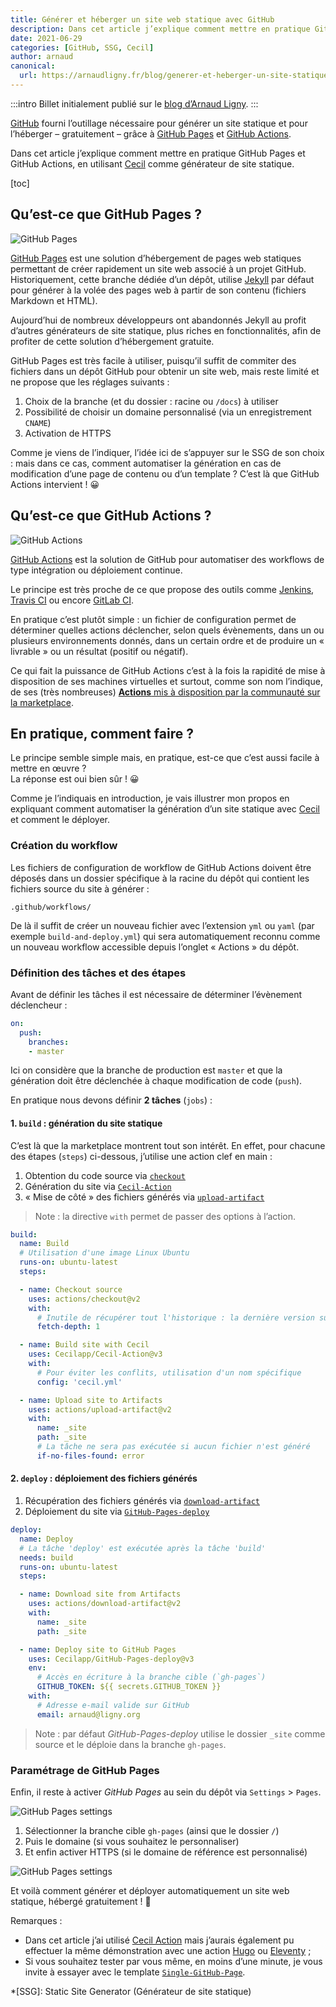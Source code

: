 ```yaml
---
title: Générer et héberger un site web statique avec GitHub
description: Dans cet article j’explique comment mettre en pratique GitHub Pages et GitHub Actions, en utilisant Cecil comme générateur de site statique.
date: 2021-06-29
categories: [GitHub, SSG, Cecil]
author: arnaud
canonical:
  url: https://arnaudligny.fr/blog/generer-et-heberger-un-site-statique-avec-github/
---
```

:::intro
Billet initialement publié sur le [blog d’Arnaud Ligny](https://arnaudligny.fr/blog/generer-et-heberger-un-site-statique-avec-github/).
:::

[GitHub](https://github.com) fourni l’outillage nécessaire pour générer un site statique et pour l’héberger – gratuitement – grâce à [GitHub Pages](https://pages.github.com/) et [GitHub Actions](https://github.com/features/actions).

Dans cet article j’explique comment mettre en pratique GitHub Pages et GitHub Actions, en utilisant [Cecil](https://cecil.app) comme générateur de site statique.

<!-- break -->

[toc]

## Qu’est-ce que GitHub Pages ?

![GitHub Pages](/images/2021-06-29-generer-et-heberger-un-site-statique-avec-github/github-pages.png)

[GitHub Pages](https://pages.github.com/) est une solution d’hébergement de pages web statiques permettant de créer rapidement un site web associé à un projet GitHub.\
Historiquement, cette branche dédiée d’un dépôt, utilise [Jekyll](https://jekyllrb.com/) par défaut pour générer à la volée des pages web à partir de son contenu (fichiers Markdown et HTML).

Aujourd’hui de nombreux développeurs ont abandonnés Jekyll au profit d’autres générateurs de site statique, plus riches en fonctionnalités, afin de profiter de cette solution d’hébergement gratuite.

GitHub Pages est très facile à utiliser, puisqu’il suffit de commiter des fichiers dans un dépôt GitHub pour obtenir un site web, mais reste limité et ne propose que les réglages suivants :

1. Choix de la branche (et du dossier : racine ou `/docs`) à utiliser
2. Possibilité de choisir un domaine personnalisé (via un enregistrement `CNAME`)
3. Activation de HTTPS

Comme je viens de l’indiquer, l’idée ici de s’appuyer sur le SSG de son choix : mais dans ce cas, comment automatiser la génération en cas de modification d’une page de contenu ou d’un template ? C’est là que GitHub Actions intervient  ! 😀

## Qu’est-ce que GitHub Actions ?

![GitHub Actions](/images/2021-06-29-generer-et-heberger-un-site-statique-avec-github/github-actions.png)

[GitHub Actions](https://github.com/features/actions) est la solution de GitHub pour automatiser des workflows de type intégration ou déploiement continue.

Le principe est très proche de ce que propose des outils comme [Jenkins](https://www.jenkins.io/), [Travis CI](https://www.travis-ci.com/) ou encore [GitLab CI](https://about.gitlab.com/stages-devops-lifecycle/continuous-integration/).

En pratique c’est plutôt simple : un fichier de configuration permet de déterminer quelles actions déclencher, selon quels évènements, dans un ou plusieurs environnements donnés, dans un certain ordre et de produire un « livrable » ou un résultat (positif ou négatif).

Ce qui fait la puissance de GitHub Actions c’est à la fois la rapidité de mise à disposition de ses machines virtuelles et surtout, comme son nom l’indique, de ses (très nombreuses) [**Actions** mis à disposition par la communauté sur la marketplace](https://github.com/marketplace?type=actions).

## En pratique, comment faire ?

Le principe semble simple mais, en pratique, est-ce que c’est aussi facile à mettre en œuvre ?\
La réponse est oui bien sûr ! 😀

Comme je l’indiquais en introduction, je vais illustrer mon propos en expliquant comment automatiser la génération d’un site statique avec [Cecil](https://cecil.app) et comment le déployer.

### Création du workflow

Les fichiers de configuration de workflow de GitHub Actions doivent être déposés dans un dossier spécifique à la racine du dépôt qui contient les fichiers source du site à générer :

```plaintext
.github/workflows/
```

De là il suffit de créer un nouveau fichier avec l’extension `yml` ou `yaml` (par exemple `build-and-deploy.yml`) qui sera automatiquement reconnu comme un nouveau workflow accessible depuis l’onglet « Actions » du dépôt.

### Définition des  tâches et des étapes

Avant de définir les tâches il est nécessaire de déterminer l’évènement déclencheur :

```yml
on:
  push:
    branches:
    - master
```

Ici on considère que la branche de production est `master` et que la génération doit être déclenchée à chaque modification de code (`push`).

En pratique nous devons définir **2 tâches** (`jobs`) :

#### 1. `build` : génération du site statique

C’est là que la marketplace montrent tout son intérêt. En effet, pour chacune des étapes (`steps`) ci-dessous, j’utilise une action clef en main :

1. Obtention du code source via [`checkout`](https://github.com/marketplace/actions/checkout)
2. Génération du site via [`Cecil-Action`](https://github.com/marketplace/actions/cecil-action)
3. « Mise de côté » des fichiers générés via [`upload-artifact`](https://github.com/marketplace/actions/upload-a-build-artifact)

> Note : la directive `with` permet de passer des options à l’action.

```yml
build:
  name: Build
  # Utilisation d'une image Linux Ubuntu
  runs-on: ubuntu-latest
  steps:

  - name: Checkout source
    uses: actions/checkout@v2
    with:
      # Inutile de récupérer tout l'historique : la dernière version suffit
      fetch-depth: 1

  - name: Build site with Cecil
    uses: Cecilapp/Cecil-Action@v3
    with:
      # Pour éviter les conflits, utilisation d'un nom spécifique
      config: 'cecil.yml'

  - name: Upload site to Artifacts
    uses: actions/upload-artifact@v2
    with:
      name: _site
      path: _site
      # La tâche ne sera pas exécutée si aucun fichier n'est généré
      if-no-files-found: error
```

#### 2. `deploy` : déploiement des fichiers générés

1. Récupération des fichiers générés via [`download-artifact`](https://github.com/marketplace/actions/download-a-build-artifact)
2. Déploiement du site via [`GitHub-Pages-deploy`](https://github.com/marketplace/actions/gh-pages-deploy)

```yml
deploy:
  name: Deploy
  # La tâche 'deploy' est exécutée après la tâche 'build'
  needs: build
  runs-on: ubuntu-latest
  steps:

  - name: Download site from Artifacts
    uses: actions/download-artifact@v2
    with:
      name: _site
      path: _site

  - name: Deploy site to GitHub Pages
    uses: Cecilapp/GitHub-Pages-deploy@v3
    env:
      # Accès en écriture à la branche cible (`gh-pages`)
      GITHUB_TOKEN: ${{ secrets.GITHUB_TOKEN }}
    with:
      # Adresse e-mail valide sur GitHub
      email: arnaud@ligny.org
```

> Note : par défaut *GitHub-Pages-deploy* utilise le dossier `_site` comme source et le déploie dans la branche `gh-pages`.

### Paramétrage de GitHub Pages

Enfin, il reste à activer *GitHub Pages* au sein du dépôt via `Settings` > `Pages`.

![GitHub Pages settings](/images/2021-06-29-generer-et-heberger-un-site-statique-avec-github/github-settings-pages-before.png)

1. Sélectionner la branche cible `gh-pages` (ainsi que le dossier `/`)
2. Puis le domaine (si vous souhaitez le personnaliser)
3. Et enfin activer HTTPS (si le domaine de référence est personnalisé)

![GitHub Pages settings](/images/2021-06-29-generer-et-heberger-un-site-statique-avec-github/github-settings-pages-after.png)

Et voilà comment générer et déployer automatiquement un site web statique, hébergé gratuitement ! 🎉

Remarques :

* Dans cet article j’ai utilisé [Cecil Action](https://github.com/marketplace/actions/cecil-action) mais j’aurais également pu effectuer la même démonstration avec une action [Hugo](https://github.com/marketplace?type=actions&query=hugo) ou [Eleventy](https://github.com/marketplace?type=actions&query=eleventy) ;
* Si vous souhaitez tester par vous même, en moins d’une minute, je vous invite à essayer avec le template [`Single-GitHub-Page`](https://github.com/Cecilapp/Single-GitHub-Page).

*[SSG]: Static Site Generator (Générateur de site statique)
